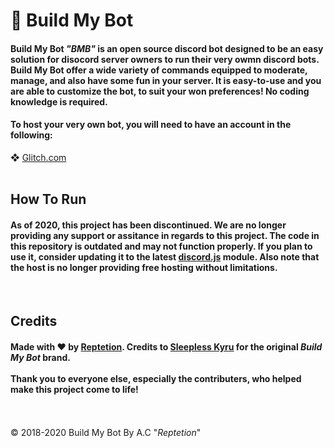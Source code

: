 <h1><b>🤖 Build My Bot</b></h2>

<h4>Build My Bot <i>"BMB"</i> is an open source discord bot designed to be an easy solution for disocord server owners to run their very owmn discord bots. 
Build My Bot offer a wide variety of commands equipped to moderate, manage, and also have some fun in your server. It is easy-to-use and you are able to 
customize the bot, to suit your won preferences! No coding knowledge is required.</h4>

<h4>To host your very own bot, you will need to have an account in the following:</h4>
❖ <a href="https://glitch.com/">Glitch.com</a><br><br>

<h2>How To Run</h2>

<h4>As of 2020, this project has been discontinued. We are no longer providing any support or assitance in regards to this project. 
The code in this repository is outdated and may not function properly. If you plan to use it, consider updating it to the latest 
<a href="https://discord.js.org/">discord.js</a> module. Also note that the host is no longer providing free hosting without limitations.</h4><br>

<h2>Credits</h2>
<h4>Made with ❤️ by <a href="https://github.com/reptetion">Reptetion</a>. Credits to <a href="https://github.com/sleeplesskyru">Sleepless Kyru</a>
for the original <i>Build My Bot</i> brand.<br><br> Thank you to everyone else, especially the contributers, who helped make this project come to life!</h4><br><br>

<footer>© 2018-2020 Build My Bot By A.C "<i>Reptetion</i>"</footer>


